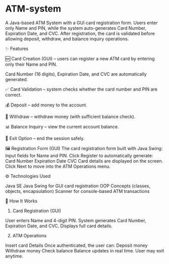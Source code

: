 # ATM-system
A Java-based ATM System with a GUI card registration form. Users enter only Name and PIN, while the system auto-generates Card Number, Expiration Date, and CVC. After registration, the card is validated before allowing deposit, withdraw, and balance inquiry operations.



✨ Features

🆕 Card Creation (GUI) – users can register a new ATM card by entering only their Name and PIN.

Card Number (16 digits), Expiration Date, and CVC are automatically generated.

✅ Card Validation – system checks whether the card number and PIN are correct.

💰 Deposit – add money to the account.

💸 Withdraw – withdraw money (with sufficient balance check).

📊 Balance Inquiry – view the current account balance.

🚪 Exit Option – end the session safely.

🖼️ Registration Form (GUI)
The card registration form built with Java Swing:
Input fields for Name and PIN.
Click Register to automatically generate:
Card Number
Expiration Date
CVC
Card details are displayed on the screen.
Click Next to move into the ATM Operations menu.



⚙️ Technologies Used

Java SE
Java Swing for GUI card registration
OOP Concepts (classes, objects, encapsulation)
Scanner for console-based ATM transactions



🔄 How It Works

1. Card Registration (GUI)

User enters Name and 4-digit PIN.
System generates Card Number, Expiration Date, and CVC.
Displays full card details.

2. ATM Operations 

Insert card Details
Once authenticated, the user can:
Deposit money
Withdraw money
Check balance
Balance updates in real time.
User may exit anytime.


